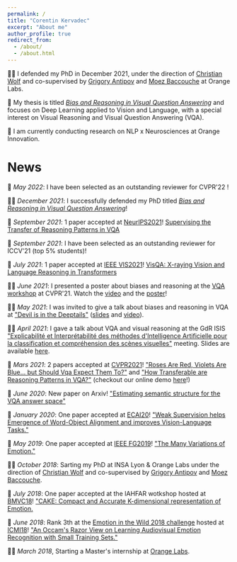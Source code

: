 ```yaml
---
permalink: /
title: "Corentin Kervadec"
excerpt: "About me"
author_profile: true
redirect_from: 
  - /about/
  - /about.html
---
```


👨‍🎓 I defended my PhD in December 2021, under the direction of [Christian Wolf](https://chriswolfvision.github.io/www/) and co-supervised by [Grigory Antipov](https://scholar.google.fr/citations?user=CoOz8K0AAAAJ&hl) and [Moez Baccouche](https://scholar.google.fr/citations?user=olfpe-kAAAAJ&hl) at Orange Labs.

<!---👋 I am a PhD candidate at [INSA Lyon](https://www.insa-lyon.fr/) financed by [Orange Labs](https://www.orange.com/fr/accueil) in the [Imagine team (LIRIS)](https://liris.cnrs.fr/equipe/imagine) under the direction of [Christian Wolf](https://perso.liris.cnrs.fr/christian.wolf/).

My thesis is also co-supervised by [Grigory Antipov](https://scholar.google.fr/citations?user=CoOz8K0AAAAJ&hl) and [Moez Baccouche](https://scholar.google.fr/citations?user=olfpe-kAAAAJ&hl) from Orange Labs.--->

🧠 My thesis is titled [*Bias and Reasoning in Visual Question Answering*](https://tel.archives-ouvertes.fr/tel-03584234v2/document) and focuses on Deep Learning applied to Vision and Language, with a special interest on Visual Reasoning and Visual Question Answering (VQA).

<!---📢 **I am looking for a postdoc in ML. I would enjoy working on shortcut learning and/or reasoning models. Please, feel free to contact me ([CV](cv_kervadec_corentin_06_2021.pdf)).** --->

🍊 I am currently conducting research on NLP x Neurosciences at Orange Innovation.


News
=======

🥇 *May 2022*: I have been selected as an outstanding reviewer for CVPR'22 !

👨‍🎓 *December 2021*: I successfully defended my PhD titled [*Bias and Reasoning in Visual Question Answering*](https://tel.archives-ouvertes.fr/tel-03584234v2/document)!

📜 *September 2021*: 1 paper accepted at [NeurIPS2021](https://neurips.cc/)! [Supervising the Transfer of Reasoning Patterns in VQA](https://openreview.net/forum?id=kqYiS7HEWfZ)

🥇 *September 2021*: I have been selected as an outstanding reviewer for ICCV'21 (top 5% students)!

📜 *July 2021*: 1 paper accepted at [IEEE VIS2021](http://ieeevis.org/year/2021/welcome)! [VisQA: X-raying Vision and Language Reasoning in Transformers](https://arxiv.org/abs/2104.00926)

👨‍🏫 *June 2021*: I presented a poster about biases and reasoning at the [VQA workshop](https://visualqa.org/workshop.html) at CVPR'21. Watch the [video](https://youtu.be/ABY2InY-RaE) and the [poster](posters/biases_reasoning_vqa.pdf)!

👨‍🏫 *May 2021*: I was invited to give a talk about biases and reasoning in VQA at ["Devil is in the Deeptails"](https://project.inria.fr/ml3ri/dissemination-and-communication/deeptails/) ([slides](https://project.inria.fr/ml3ri/files/2021/06/slides-corentin.pdf) and [video](https://www.youtube.com/watch?v=i8BTiR8rs5Q)).

👨‍🏫 *April 2021*: I gave a talk about VQA and visual reasoning at the GdR ISIS ["Explicabilité et Interprétabilité des méthodes d'Intelligence Artificielle pour la classification et compréhension des scènes visuelles"](http://www.gdr-isis.fr/index.php?page=compte-rendu&idreunion=446) meeting. Slides are available [here](https://github.com/CorentinKervadec/corentinkervadec.github.io/blob/master/slides/GdR_ISIS___Roses_Reasoning__slides_Kervadec_042021.pdf).

📜 *Mars 2021*: 2 papers accepted at [CVPR2021](http://cvpr2021.thecvf.com/)! ["Roses Are Red, Violets Are Blue... but Should Vqa Expect Them To?"](https://arxiv.org/abs/2006.05121) and ["How Transferable are Reasoning Patterns in VQA?"](https://arxiv.org/abs/2104.03656) (checkout our online demo [here](https://reasoningpatterns.github.io/)!)

📜 *June 2020*: New paper on Arxiv! ["Estimating semantic structure for the VQA answer space"](https://arxiv.org/abs/2006.05726)

📜 *January 2020*: One paper accepted at [ECAI20](http://ecai2020.eu/)! ["Weak Supervision helps Emergence of Word-Object Alignment and improves Vision-Language Tasks."](https://arxiv.org/pdf/1912.03063.pdf)

📜 *May 2019*: One paper accepted at [IEEE FG2019](https://fg2019.org/)! ["The Many Variations of Emotion."](https://ieeexplore.ieee.org/stamp/stamp.jsp?tp=&arnumber=8756560)

👨‍🎓 *October 2018*: Sarting my PhD at INSA Lyon & Orange Labs under the direction of [Christian Wolf](https://perso.liris.cnrs.fr/christian.wolf/) and co-supervised by [Grigory Antipov](https://scholar.google.fr/citations?user=CoOz8K0AAAAJ&hl) and [Moez Baccouche](https://scholar.google.fr/citations?user=olfpe-kAAAAJ&hl).

📜 *July 2018*: One paper accepted at the IAHFAR wotkshop hosted at [BMVC18](http://bmvc2018.org/index.html)! ["CAKE: Compact and Accurate K-dimensional representation of Emotion.](http://bmvc2018.org/contents/workshops/iahfar2018/0037.pdf)

🥉 *June 2018*: Rank 3th at the [Emotion in the Wild 2018 challenge](https://sites.google.com/view/emotiw2018) hosted at [ICMI18](https://icmi.acm.org/2018/)! ["An Occam's Razor View on Learning Audiovisual Emotion Recognition with Small Training Sets."](https://dl.acm.org/doi/pdf/10.1145/3242969.3264980)  

👨‍🎓 *March 2018*, Starting a Master's internship at [Orange Labs](https://www.orange.com/fr/accueil).
